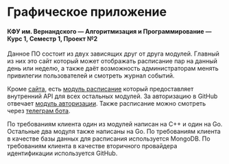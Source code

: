 # Графическое приложение
#### КФУ им. Вернандского — Алгоритмизация и Программирование — Курс 1, Семестр 1, Проект №2

Данное ПО состоит из двух зависящих друг от друга модулей. Главный из них
это сайт который может отображать расписание пар на данный день или
неделю, а также даёт возможность администраторам менять привилегии
пользователей и смотреть журнал событий.

Кроме [сайта](web), есть [модуль расписание](api) который предоставляет
внутренний API для всех остальных модулей. За авторизацию в GitHub отвечает
[модуль авторизации](ouath). Также расписание можно смотреть через [телеграм
бота](tg).

По требованиям клиента один из модулей написан на C++ и один на Go. Остальные
два модуля также написаны на Go. По требованиям клиента в качестве базы данных
для расписания используется MongoDB. По требованиям клиента в качестве
вторичного провайдера идентификации используется GitHub.
